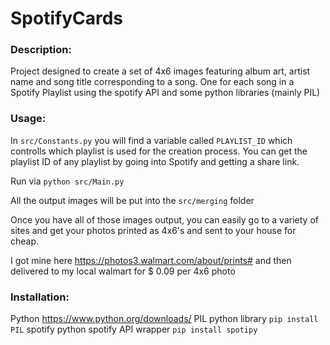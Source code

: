# SpotifyCards

### Description:
Project designed to create a set of 4x6 images featuring album art, artist name and song title corresponding to a song. One for each song in a Spotify Playlist using the spotify API and some python libraries (mainly PIL)

### Usage:
In `src/Constants.py` you will find a variable called `PLAYLIST_ID` which controlls which playlist is used for the creation process. You can get the playlist ID of any playlist by going into Spotify and getting a share link.

Run via `python src/Main.py`

All the output images will be put into the `src/merging` folder

Once you have all of those images output, you can easily go to a variety of sites and get your photos printed as 4x6's and sent to your house for cheap.   

I got mine here https://photos3.walmart.com/about/prints# and then delivered to my local walmart for $ 0.09 per 4x6 photo

  
### Installation:
Python https://www.python.org/downloads/
PIL python library `pip install PIL`
spotify python spotify API wrapper `pip install spotipy`
